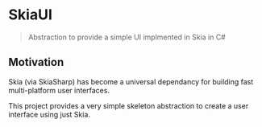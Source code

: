 # SkiaUI

> Abstraction to provide a simple UI implmented in Skia in C#

## Motivation

Skia (via SkiaSharp) has become a universal dependancy for building fast multi-platform user interfaces.

This project provides a very simple skeleton abstraction to create a user interface using just Skia.
